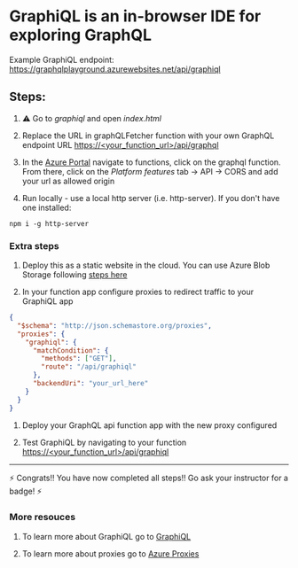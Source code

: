 # GraphiQL is an in-browser IDE for exploring GraphQL

Example GraphiQL endpoint: https://graphqlplayground.azurewebsites.net/api/graphiql

## Steps:

1. ⚠️ Go to *graphiql* and open *index.html*
1. Replace the URL in graphQLFetcher function with your own GraphQL endpoint URL [https://<your_function_url>/api/graphql](https://<your_function_url>/api/graphql)

1. In the [Azure Portal](https://aka.ms/portal-nceu18) navigate to functions, click on the graphql function. From there, click on the *Platform features* tab -> API -> CORS and add your url as allowed origin

1. Run locally - use a local http server (i.e. http-server). If you don't have one installed:

```
npm i -g http-server
```

### Extra steps

1. Deploy this as a static website in the cloud. You can use Azure Blob Storage following [steps here](https://docs.microsoft.com/azure/storage/blobs/storage-blob-static-website?WT.mc_id=graphqlworkshop-github-sicotin)

1. In your function app configure proxies to redirect traffic to your GraphiQL app

```json
{
  "$schema": "http://json.schemastore.org/proxies",
  "proxies": {
    "graphiql": {
      "matchCondition": {
        "methods": ["GET"],
        "route": "/api/graphiql"
      },
      "backendUri": "your_url_here"
    }
  }
}
```

1. Deploy your GraphQL api function app with the new proxy configured

1. Test GraphiQL by navigating to your function [https://<your_function_url>/api/graphiql](https://<your_function_url>/api/graphiql)

---

⚡ Congrats!! You have now completed all steps!! Go ask your instructor for a badge! ⚡

### More resouces

1. To learn more about GraphiQL go to [GraphiQL](https://github.com/graphql/graphiql)

1. To learn more about proxies go to [Azure Proxies](https://docs.microsoft.com/azure/azure-functions/functions-proxies?WT.mc_id=graphqlworkshop-github-sicotin)

